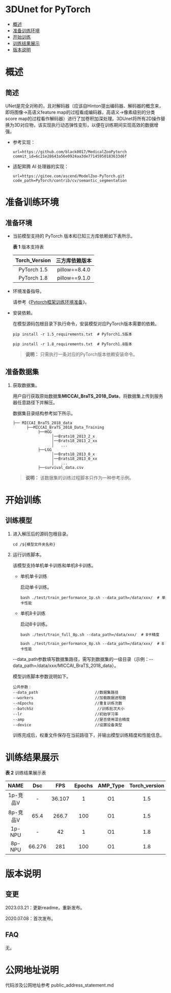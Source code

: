 # 3DUnet for PyTorch

-   [概述](概述.md)
-   [准备训练环境](准备训练环境.md)
-   [开始训练](开始训练.md)
-   [训练结果展示](训练结果展示.md)
-   [版本说明](版本说明.md)



# 概述

## 简述

UNet是完全对称的，且对解码器（应该自Hinton提出编码器、解码器的概念来，即将图像->高语义feature map的过程看成编码器，高语义->像素级别的分类score map的过程看作解码器）进行了加卷积加深处理。3DUnet将所有2D操作替换为3D对应物，该实现执行动态弹性变形，以便在训练期间实现高效的数据增强。

- 参考实现：

  ```
  url=https://github.com/black0017/MedicalZooPytorch
  commit_id=6c21e28643a56e0924aa3de77145950183633d6f
  ```
  
- 适配昇腾 AI 处理器的实现：

  ```
  url=https://gitee.com/ascend/ModelZoo-PyTorch.git
  code_path=PyTorch/contrib/cv/semantic_segmentation
  ```


# 准备训练环境

## 准备环境

- 当前模型支持的 PyTorch 版本和已知三方库依赖如下表所示。

  **表 1**  版本支持表

  | Torch_Version      | 三方库依赖版本                                 |
  | :--------: | :----------------------------------------------------------: |
  | PyTorch 1.5 | pillow==8.4.0 |
  | PyTorch 1.8 | pillow==9.1.0 |
  
- 环境准备指导。

  请参考《[Pytorch框架训练环境准备](https://www.hiascend.com/document/detail/zh/ModelZoo/pytorchframework/ptes)》。
  
- 安装依赖。

  在模型源码包根目录下执行命令，安装模型对应PyTorch版本需要的依赖。
  ```
  pip install -r 1.5_requirements.txt  # PyTorch1.5版本
  
  pip install -r 1.8_requirements.txt  # PyTorch1.8版本
  ```
  > **说明：** 
  >只需执行一条对应的PyTorch版本依赖安装命令。


## 准备数据集

1. 获取数据集。

   用户自行获取原始数据集**MICCAI_BraTS_2018_Data**，将数据集上传到服务器任意路径下并解压。

   数据集目录结构参考如下所示。

   ```
   ├── MICCAI_BraTS_2018_data
         ├──MICCAI_BraTS_2018_Data_Training
              ├──HGG
                    │──Brats18_2013_2_x
                    │──Brats18_2013_2_xx
                    │   ...       
              ├──LGG
                    │──Brats18_2013_0_x
                    │──Brats18_2013_0_xx
                    │   ...
              ├──survival_data.csv
   ```
   
   > **说明：** 
   >该数据集的训练过程脚本只作为一种参考示例。


# 开始训练

## 训练模型

1. 进入解压后的源码包根目录。

   ```
   cd /${模型文件夹名称} 
   ```

2. 运行训练脚本。

   该模型支持单机单卡训练和单机8卡训练。

   - 单机单卡训练

     启动单卡训练。

     ```
     bash ./test/train_performance_1p.sh --data_path=/data/xxx/  # 单卡性能
     ```
     
   - 单机8卡训练

     启动8卡训练。

     ```
     bash ./test/train_full_8p.sh --data_path=/data/xxx/  # 8卡精度
     
     bash ./test/train_performance_8p.sh --data_path=/data/xxx/  # 8卡性能
     ```

   --data_path参数填写数据集路径，需写到数据集的一级目录（示例：--data_path=/data/xxx/MICCAI_BraTS_2018_data）。
   
   模型训练脚本参数说明如下。
   
   ```
   公共参数：
   --data_path                         //数据集路径
   --workers                           //加载数据进程数
   --nEpochs                           //重复训练次数
   --batchSz                        	//训练批次大小
   --lr                                //初始学习率
   --amp                               //是否使用混合精度
   --device                            //设置设备类型
   ```
   
   训练完成后，权重文件保存在当前路径下，并输出模型训练精度和性能信息。

# 训练结果展示

**表 2**  训练结果展示表

|   NAME   |  Dsc   |  FPS   | Epochs | AMP_Type | Torch_version |
| :------: | :----: | :----: | :----: | :------: | :-----------: |
| 1p-竞品V |   -    | 36.107 |   1    |    O1    |      1.5      |
| 8p-竞品V |  65.4  | 266.7  |  100   |    O1    |      1.5      |
|  1p-NPU  |   -    |   42   |   1    |    O1    |      1.8      |
|  8p-NPU  | 66.276 |  281   |  100   |    O1    |      1.8      |


# 版本说明

## 变更

2023.03.21：更新readme，重新发布。

2020.07.08：首次发布。

## FAQ

无。


# 公网地址说明
代码涉及公网地址参考 public_address_statement.md
